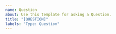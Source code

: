 ```yaml
---
name: Question
about: Use this template for asking a Question.
title: "[QUESTION]"
labels: "Type: Question"
---
```

